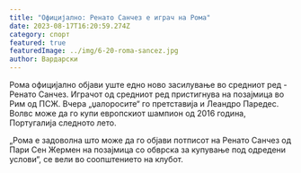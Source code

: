 ```yaml
---
title: "Официјално: Ренато Санчез е играч на Рома"
date: 2023-08-17T16:20:59.274Z
category: спорт
featured: true
featuredImage: ../img/6-20-roma-sancez.jpg
author: Вардарски
---
```

Рома официјално објави уште едно ново засилување во средниот ред - Ренато Санчез. Играчот од средниот ред пристигнува на позајмица во Рим од ПСЖ. Вчера „џалоросите“ го претставија и Леандро Паредес. Волвс може да го купи европскиот шампион од 2016 година, Португалија следното лето.

„Рома е задоволна што може да го објави потписот на Ренато Санчез од Пари Сен Жермен на позајмица со обврска за купување под одредени услови“, се вели во соопштението на клубот.